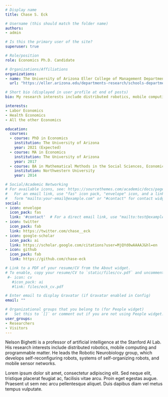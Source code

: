 ```yaml
---
# Display name
title: Chase S. Eck

# Username (this should match the folder name)
authors:
- admin

# Is this the primary user of the site?
superuser: true

# Role/position
role: Economics Ph.D. Candidate

# Organizations/Affiliations
organizations:
- name: The University of Arizona Eller College of Management Department  of Economics
  url: "https://eller.arizona.edu/departments-research/schools-departments/economics"

# Short bio (displayed in user profile at end of posts)
bio: My research interests include distributed robotics, mobile computing and programmable matter.

interests:
- Labor Economics
- Health Economics
- All the other Economics

education:
  courses:
  - course: PhD in Economics
    institution: The University of Arizona
    year: 2021 (Expected)
  - course: MA in Economics
    institution: The University of Arizona
    year: 2017
  - course: BA in Mathematical Methods in the Social Sciences, Economics, and Math
    institution: Northwestern University
    year: 2014

# Social/Academic Networking
# For available icons, see: https://sourcethemes.com/academic/docs/page-builder/#icons
#   For an email link, use "fas" icon pack, "envelope" icon, and a link in the
#   form "mailto:your-email@example.com" or "#contact" for contact widget.
social:
- icon: envelope
  icon_pack: fas
  link: '#contact'  # For a direct email link, use "mailto:test@example.org".
- icon: twitter
  icon_pack: fab
  link: https://twitter.com/chase__eck
- icon: google-scholar
  icon_pack: ai
  link: https://scholar.google.com/citations?user=MjQYd0wAAAAJ&hl=en
- icon: github
  icon_pack: fab
  link: https://github.com/chase-eck

# Link to a PDF of your resume/CV from the About widget.
# To enable, copy your resume/CV to `static/files/cv.pdf` and uncomment the lines below.
 #- icon: cv
   #icon_pack: ai
   #link: files/eck_cv.pdf

# Enter email to display Gravatar (if Gravatar enabled in Config)
email: ""

# Organizational groups that you belong to (for People widget)
#   Set this to `[]` or comment out if you are not using People widget.
user_groups:
- Researchers
- Visitors
---
```


Nelson Bighetti is a professor of artificial intelligence at the Stanford AI Lab. His research interests include distributed robotics, mobile computing and programmable matter. He leads the Robotic Neurobiology group, which develops self-reconfiguring robots, systems of self-organizing robots, and mobile sensor networks.

Lorem ipsum dolor sit amet, consectetur adipiscing elit. Sed neque elit, tristique placerat feugiat ac, facilisis vitae arcu. Proin eget egestas augue. Praesent ut sem nec arcu pellentesque aliquet. Duis dapibus diam vel metus tempus vulputate.
